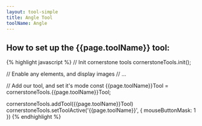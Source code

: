 ```yaml
---
layout: tool-simple
title: Angle Tool
toolName: Angle
---
```


## How to set up the {{page.toolName}} tool:

{% highlight javascript %}
// Init cornerstone tools
cornerstoneTools.init();

// Enable any elements, and display images
// ...

// Add our tool, and set it's mode
const {{page.toolName}}Tool = cornerstoneTools.{{page.toolName}}Tool;

cornerstoneTools.addTool({{page.toolName}}Tool)
cornerstoneTools.setToolActive('{{page.toolName}}', { mouseButtonMask: 1 })
{% endhighlight %}
